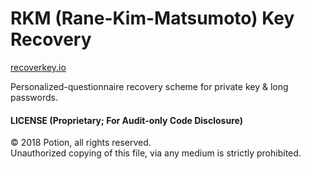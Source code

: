 # RKM (Rane-Kim-Matsumoto) Key Recovery

[recoverkey.io](https://recoverkey.io "Potion: Recover Key")

Personalized-questionnaire recovery scheme for private key & long passwords.
  
  
    
#### LICENSE (Proprietary; For Audit-only Code Disclosure)
© 2018 Potion, all rights reserved.  
Unauthorized copying of this file, via any medium is strictly prohibited.  